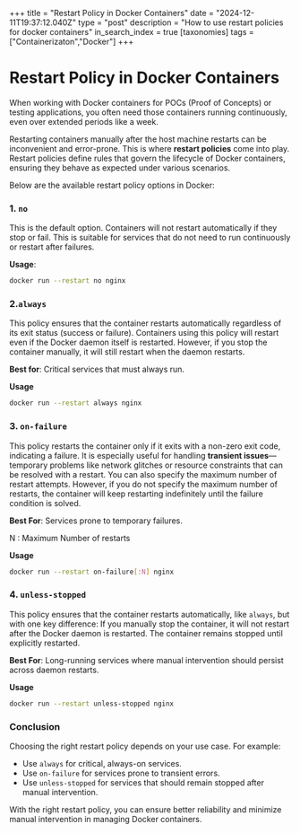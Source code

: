 +++
title = "Restart Policy in Docker Containers"
date = "2024-12-11T19:37:12.040Z"
type = "post"
description = "How to use restart policies for docker containers"
in_search_index = true
[taxonomies]
tags = ["Containerizaton","Docker"]
+++

# Restart Policy in Docker Containers

When working with Docker containers for POCs (Proof of Concepts) or testing applications, you often need those containers running continuously, even over extended periods like a week.

Restarting containers manually after the host machine restarts can be inconvenient and error-prone. This is where **restart policies** come into play. Restart policies define rules that govern the lifecycle of Docker containers, ensuring they behave as expected under various scenarios.

Below are the available restart policy options in Docker:


### 1. **`no`**
This is the default option. Containers will not restart automatically if they stop or fail. This is suitable for services that do not need to run continuously or restart after failures.

**Usage**:
```bash
docker run --restart no nginx
```

### 2.**`always`**
This policy ensures that the container restarts automatically regardless of its exit status (success or failure). Containers using this policy will restart even if the Docker daemon itself is restarted. However, if you stop the container manually, it will still restart when the daemon restarts.

**Best for**: Critical services that must always run.

**Usage**
```bash
docker run --restart always nginx
```

### 3. **`on-failure`**
This policy restarts the container only if it exits with a non-zero exit code, indicating a failure. It is especially useful for handling **transient issues**—temporary problems like network glitches or resource constraints that can be resolved with a restart. You can also specify the maximum number of restart attempts. However, if you do not specify the maximum number of restarts, the container will keep restarting indefinitely until the failure condition is solved.

**Best For**: Services prone to temporary failures.

N : Maximum Number of restarts

**Usage**
```bash
docker run --restart on-failure[:N] nginx
```

### 4. **`unless-stopped`**
This policy ensures that the container restarts automatically, like  `always`, but with one key difference: If you manually stop the container, it will not restart after the Docker daemon is restarted. The container remains stopped until explicitly restarted.

**Best For**: Long-running services where manual intervention should persist across daemon restarts.

**Usage**
```bash
docker run --restart unless-stopped nginx
```
### **Conclusion**

Choosing the right restart policy depends on your use case. For example:

-   Use  `always`  for critical, always-on services.
-   Use  `on-failure`  for services prone to transient errors.
-   Use  `unless-stopped`  for services that should remain stopped after manual intervention.

With the right restart policy, you can ensure better reliability and minimize manual intervention in managing Docker containers.